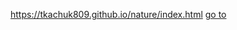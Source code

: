 https://tkachuk809.github.io/nature/index.html
<a href="https://tkachuk809.github.io/nature/index.html">go to</a>
